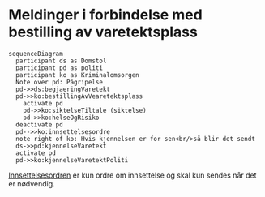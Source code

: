 # Meldinger i forbindelse med bestilling av varetektsplass

```mermaid
sequenceDiagram
  participant ds as Domstol
  participant pd as politi
  participant ko as Kriminalomsorgen
  Note over pd: Pågripelse
  pd->>ds:begjaeringVaretekt
  pd->>ko:bestillingAvVearetektsplass
    activate pd
    pd->>ko:siktelseTiltale (siktelse)
    pd->>ko:helseOgRisiko
  deactivate pd
  pd-->>ko:innsettelsesordre
  note right of ko: Hvis kjennelsen er for sen<br/>så blir det sendt
  ds->>pd:kjennelseVaretekt
  activate pd
  pd->>ko:kjennelseVaretektPoliti
```

[Innsettelsesordren](../innsettelsesordre/readme.md) er kun ordre om innsettelse og skal kun sendes når det er nødvendig.
